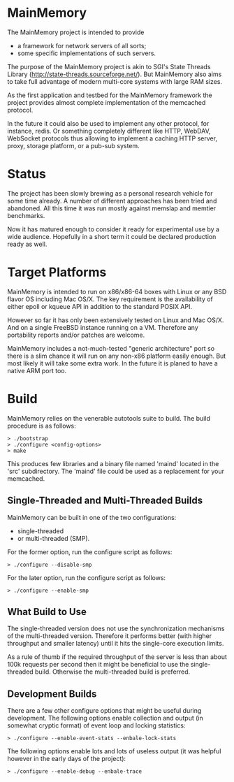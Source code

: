 MainMemory
==========

The MainMemory project is intended to provide

- a framework for network servers of all sorts;
- some specific implementations of such servers.

The purpose of the MainMemory project is akin to SGI's State Threads
Library (http://state-threads.sourceforge.net/). But MainMemory also
aims to take full advantage of modern multi-core systems with large
RAM sizes.

As the first application and testbed for the MainMemory framework
the project provides almost complete implementation of the memcached
protocol.

In the future it could also be used to implement any other protocol,
for instance, redis. Or something completely different like HTTP,
WebDAV, WebSocket protocols thus allowing to implement a caching HTTP
server, proxy, storage platform, or a pub-sub system.

# Status

The project has been slowly brewing as a personal research vehicle for
some time already. A number of different approaches has been tried and
abandoned. All this time it was run mostly against memslap and memtier
benchmarks.

Now it has matured enough to consider it ready for experimental use by a
wide audience. Hopefully in a short term it could be declared production
ready as well.

# Target Platforms

MainMemory is intended to run on x86/x86-64 boxes with Linux or any BSD
flavor OS including Mac OS/X. The key requirement is the availability of
either epoll or kqueue API in addition to the standard POSIX API.

However so far it has only been extensively tested on Linux and Mac OS/X.
And on a single FreeBSD instance running on a VM. Therefore any portability
reports and/or patches are welcome.

MainMemory includes a not-much-tested "generic architecture" port so there
is a slim chance it will run on any non-x86 platform easily enough. But most
likely it will take some extra work. In the future it is planed to have a
native ARM port too.

# Build

MainMemory relies on the venerable autotools suite to build. The build
procedure is as follows:

```
> ./bootstrap
> ./configure <config-options>
> make
```

This produces few libraries and a binary file named 'maind' located in the
'src' subdirectory. The 'maind' file could be used as a replacement for your
memcached.

## Single-Threaded and Multi-Threaded Builds

MainMemory can be built in one of the two configurations:

- single-threaded
- or multi-threaded (SMP).

For the former option, run the configure script as follows:

```
> ./configure --disable-smp
```

For the later option, run the configure script as follows:

```
> ./configure --enable-smp
```

## What Build to Use

The single-threaded version does not use the synchronization mechanisms of
the multi-threaded version. Therefore it performs better (with higher
throughput and smaller latency) until it hits the single-core execution
limits.

As a rule of thumb if the required throughput of the server is less than
about 100k requests per second then it might be beneficial to use the
single-threaded build. Otherwise the multi-threaded build is preferred.

## Development Builds

There are a few other configure options that might be useful during
development. The following options enable collection and output (in
somewhat cryptic format) of event loop and locking statistics:

```
> ./configure --enable-event-stats --enbale-lock-stats
```

The following options enable lots and lots of useless output (it
was helpful however in the early days of the project):

```
> ./configure --enable-debug --enbale-trace
```
